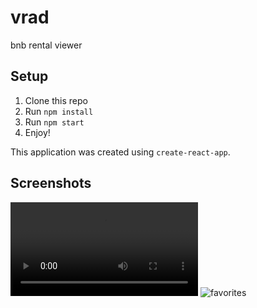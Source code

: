 # vrad
bnb rental viewer

## Setup
1. Clone this repo
1. Run `npm install`
1. Run `npm start`
1. Enjoy!

This application was created using `create-react-app`.

## Screenshots
![browsing](https://i.imgur.com/ORDvPMQ.mp4)
![favorites](https://user-images.githubusercontent.com/23513486/82505223-65c18f80-9aba-11ea-8668-92540eb1c4fe.gif)
